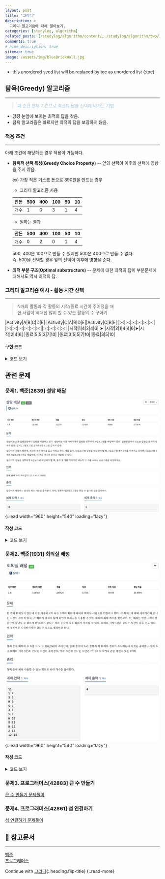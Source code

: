 ```yaml
---
layout: post
title: "그리디"
description: >
  그리디 알고리즘에 대해 알아보기.
categories: [studylog, algorithm]
related_posts: [/studylog/algorithm/content/, /studylog/algorithm/two/]
comments: true
# hide_description: true
sitemap: true
image: /assets/img/blueBrickWall.jpg
---
```


* this unordered seed list will be replaced by toc as unordered list 
{:toc}

## 탐욕(Greedy) 알고리즘
<hr/>

> <font color="#A3C1DA">매 순간 현재 기준으로 최선의 답을 선택해 나가는 기법</font>

- 당장 눈앞에 보이는 최적의 답을 찾음.
- 탐욕 알고리즘은 빠르지만 최적의 답을 보장하지 않음.

### 적용 조건 
<hr/>

아래 조건에 해당하는 경우 적용이 가능하다.

- **탐욕적 선택 특성(Greedy Choice Property)**
    -- 앞의 선택이 이후의 선택에 영향을 주지 않음.

    ex) 가장 적은 거스름 돈으로 890원을 만드는 경우

    - 그리디 알고리즘 사용

    | 잔돈 | 500 | 400 | 100 | 50 | 10 |
    |------|-----|-----|-----|----|----|
    | 개수 |  1  |  0  |  3  | 1  | 4  |

    - 원하는 결과

    | 잔돈 | 500 | 400 | 100 | 50 | 10 |
    |------|-----|-----|-----|----|----|
    | 개수 |  0  |  2  |  0  | 1  | 4  |

    500, 400은 100으로 만들 수 있지만 500은 400으로 만들 수 없다.<br>
    즉, 500을 선택할 경우 앞의 선택이 이후에 영향을 준다. 

- **최적 부분 구조(Optimal substructure)**
-- 문제에 대한 최적의 답이 부분문제에 대해서도 역시 최적의 답.

### 그리디 알고리즘 예시 - 활동 시간 선택
<hr/>

> N개의 활동과 각 활동의 시작/종료 시간이 주어졌을 때<br>한 사람이 최대한 많이 할 수 있는 활동의 수 구하기

|Activity|A|B|C|D|E| |Activity|C|A|B|D|E||Activity|C|B|E|
|:-:|:-:|:-:|:-:|:-:|:-:| |:-:|:-:|:-:|:-:|:-:|:-:||:-:|:-:|:-:|:-:|
|시작|1|4|2|4|6| ➤ |시작|2|1|4|4|6|➤|시작|2|4|6|
|종료|5|5|3|7|10| |종료|3|5|5|7|10||종료|3|5|10|

#### 구현 코드

<details>
<summary>코드 보기</summary>
<div markdown="1">
![image](/assets/study/algorithm/greedy/greedyEx.png){:.lead width="960" height="540" loading="lazy"}
<hr/>
</div>
</details>

## 관련 문제
### 문제1. 백준[2839] 설탕 배달
![image](/assets/study/algorithm/greedy/bj2839a.png){:.lead width="960" height="540" loading="lazy"}

#### 작성 코드
<details>
<summary>코드 보기</summary>
<div markdown="1">
![image](/assets/study/algorithm/greedy/bj2839b.png){:.lead width="960" height="540" loading="lazy"}
<hr/>
</div>
</details>

### 문제2. 백준[1931] 회의실 배정
![image](/assets/study/algorithm/greedy/bj1931a.png){:.lead width="960" height="540" loading="lazy"}

#### 작성 코드

<details>
<summary>코드 보기</summary>
<div markdown="1">
![image](/assets/study/algorithm/greedy/bj1931b.png){:.lead width="960" height="540" loading="lazy"}
<hr/>
</div>
</details>

### 문제3. 프로그래머스[42883] 큰 수 만들기
<a href="https://github.com/blubincod/study/blob/main/algorithm/greedy/pg_L2_42883_making_big_number.java">큰 수 만들기 문제풀이</a>

### 문제4. 프로그래머스[42861] 섬 연결하기
<a href="https://github.com/blubincod/study/blob/main/algorithm/greedy/pg_L3_42861_connecting_island.java">섬 연결하기 문제풀이</a>

## 📄 참고문서
<hr/>
<a href="https://www.acmicpc.net/">백준</a><br>
<a href="https://school.programmers.co.kr/">프로그래머스</a> 

Continue with [그리디](2023-04-01-그리디.md){:.heading.flip-title}
{:.read-more}
